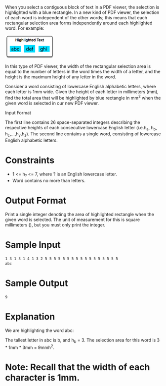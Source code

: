 When you select a contiguous block of text in a PDF viewer, the selection is highlighted with a blue rectangle. In a new kind of PDF viewer, the selection of each word is independent of the other words; this means that each rectangular selection area forms independently around each highlighted word. For example:

![Pdf highlighting](PDF-highighting.png)

In this type of PDF viewer, the width of the rectangular selection area is equal to the number of letters in the word times the width of a letter, and the height is the maximum height of any letter in the word.

Consider a word consisting of lowercase English alphabetic letters, where each letter is 1mm wide. Given the height of each letter in millimeters (mm), find the total area that will be highlighted by blue rectangle in mm<sup>2</sup> when the given word is selected in our new PDF viewer.

Input Format

The first line contains 26 space-separated integers describing the respective heights of each consecutive lowercase English letter (i.e.h<sub>a</sub>, h<sub>b</sub>, h<sub>c</sub>,...,h<sub>y</sub>,h<sub>z</sub>). 
The second line contains a single word, consisting of lowercase English alphabetic letters.

# Constraints

* 1 <= h<sub>?</sub> <= 7, where ? is an English lowercase letter.
* Word contains no more than  letters.
# Output Format

Print a single integer denoting the area of highlighted rectangle when the given word is selected. The unit of measurement for this is square millimeters (), but you must only print the integer.

# Sample Input

    1 3 1 3 1 4 1 3 2 5 5 5 5 5 5 5 5 5 5 5 5 5 5 5 5 5
    abc
# Sample Output

    9
# Explanation

We are highlighting the word abc:

The tallest letter in abc is b, and h<sub>b</sub> = 3. The selection area for this word is 3 * 1mm * 3mm = 9mmh<sup>2</sup>.
# Note: Recall that the width of each character is 1mm.
